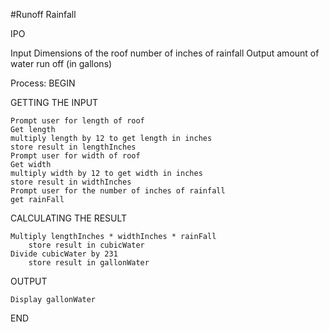 #Runoff Rainfall

IPO

Input
Dimensions of the roof
number of inches of rainfall
Output
amount of water run off (in gallons)

Process:
BEGIN

GETTING THE INPUT
    
    Prompt user for length of roof
	Get length
	multiply length by 12 to get length in inches
	store result in lengthInches
	Prompt user for width of roof
	Get width
	multiply width by 12 to get width in inches
	store result in widthInches
	Prompt user for the number of inches of rainfall
	get rainFall

CALCULATING THE RESULT
	
	Multiply lengthInches * widthInches * rainFall
		store result in cubicWater
	Divide cubicWater by 231
		store result in gallonWater

OUTPUT
	
	Display gallonWater

END

